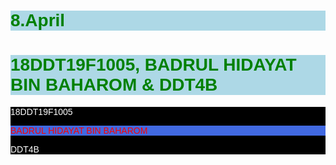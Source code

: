 # 8.April
<style>  
     h1 {
            color: green;
            background-color: lightblue;
        }
        div {
            color: #fff;
            background-color: #000;
            text-size-adjust: 50px;
        }

        p {
            color: red;
            background-color: royalblue;
        }
      * {
          font-family: Arial; 
        }
        table .merah {
            color: red;
}
    </style>
<body>
    <h1>18DDT19F1005, BADRUL HIDAYAT BIN BAHAROM & DDT4B</h1>
    <div>
        18DDT19F1005<br>
        <P>BADRUL HIDAYAT BIN BAHAROM</P>
        DDT4B
    </div>
</body>
